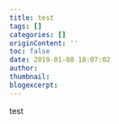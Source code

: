 ```yaml
---
title: test
tags: []
categories: []
originContent: ''
toc: false
date: 2019-01-08 18:07:02
author:
thumbnail:
blogexcerpt:
---
```


test